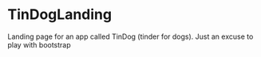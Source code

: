 # TinDogLanding
Landing page for an app called TinDog (tinder for dogs). Just an excuse to play with bootstrap

